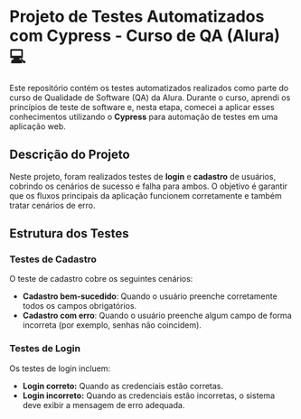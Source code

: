 # Projeto de Testes Automatizados com Cypress - Curso de QA (Alura) 💻

Este repositório contém os testes automatizados realizados como parte do curso de Qualidade de Software (QA) da Alura. Durante o curso, aprendi os princípios de teste de software e, nesta etapa, comecei a aplicar esses conhecimentos utilizando o **Cypress** para automação de testes em uma aplicação web.

## Descrição do Projeto

Neste projeto, foram realizados testes de **login** e **cadastro** de usuários, cobrindo os cenários de sucesso e falha para ambos. O objetivo é garantir que os fluxos principais da aplicação funcionem corretamente e também tratar cenários de erro.

## Estrutura dos Testes

### Testes de Cadastro

O teste de cadastro cobre os seguintes cenários:

- **Cadastro bem-sucedido**: Quando o usuário preenche corretamente todos os campos obrigatórios.
- **Cadastro com erro**: Quando o usuário preenche algum campo de forma incorreta (por exemplo, senhas não coincidem).

### Testes de Login

Os testes de login incluem:

- **Login correto:** Quando as credenciais estão corretas.
- **Login incorreto:** Quando as credenciais estão incorretas, o sistema deve exibir a mensagem de erro adequada.
